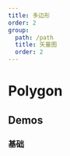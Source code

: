 ```yaml
---
title: 多边形
order: 2
group:
  path: /path
  title: 矢量图
  order: 2
---
```


# Polygon

## Demos

### 基础

<code src="./polygon" />

<API src="../../../src/components/Path/Polygon/index.tsx"></API>
